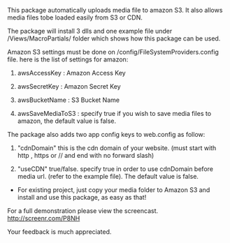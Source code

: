 This package automatically uploads media file to amazon S3. It also allows media files tobe loaded easily from S3 or CDN.

The package will install 3 dlls and one example file under /Views/MacroPartials/ folder which shows how this package can be used.

Amazon S3 settings must be done on /config/FileSystemProviders.config file. here is the list of settings for amazon:

1. awsAccessKey : Amazon Access Key

2. awsSecretKey : Amazon Secret Key

3. awsBucketName : S3 Bucket Name

4. awsSaveMediaToS3 : specify true if you wish to save media files to amazon, the default value is false. 


The package also adds two app config keys to web.config as follow:

1. "cdnDomain" this is the cdn domain of your website. (must start with http ,  https or // and end with no forward slash)

2. "useCDN" true/false. specify true in order to use cdnDomain before media url. (refer to the example file). The default value is false.

* For existing project, just copy your media folder to Amazon S3 and install and use this package, as easy as that! 

For a full demonstration please view the screencast. http://screenr.com/P8NH

Your feedback is much appreciated. 
